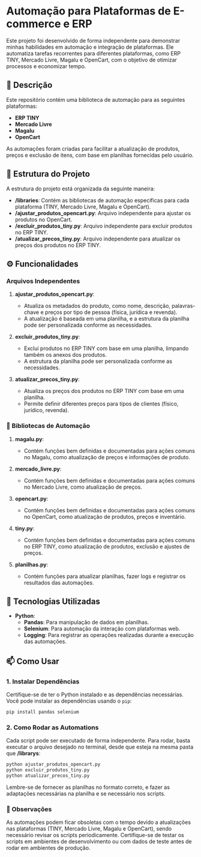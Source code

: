 # Automação para Plataformas de E-commerce e ERP

Este projeto foi desenvolvido de forma independente para demonstrar minhas habilidades em automação e integração de plataformas. Ele automatiza tarefas recorrentes para diferentes plataformas, como ERP TINY, Mercado Livre, Magalu e OpenCart, com o objetivo de otimizar processos e economizar tempo.

## 📝 Descrição

Este repositório contém uma biblioteca de automação para as seguintes plataformas:

- **ERP TINY**
- **Mercado Livre**
- **Magalu**
- **OpenCart**

As automações foram criadas para facilitar a atualização de produtos, preços e exclusão de itens, com base em planilhas fornecidas pelo usuário.

## 🚟 Estrutura do Projeto

A estrutura do projeto está organizada da seguinte maneira:

- **/libraries**: Contém as bibliotecas de automação específicas para cada plataforma (TINY, Mercado Livre, Magalu e OpenCart).
- **/ajustar_produtos_opencart.py**: Arquivo independente para ajustar os produtos no OpenCart.
- **/excluir_produtos_tiny.py**: Arquivo independente para excluir produtos no ERP TINY.
- **/atualizar_precos_tiny.py**: Arquivo independente para atualizar os preços dos produtos no ERP TINY.

## ⚙️ Funcionalidades

### Arquivos Independentes

1. **ajustar_produtos_opencart.py**: 
   - Atualiza os metadados do produto, como nome, descrição, palavras-chave e preços por tipo de pessoa (física, jurídica e revenda).
   - A atualização é baseada em uma planilha, e a estrutura da planilha pode ser personalizada conforme as necessidades.
   
2. **excluir_produtos_tiny.py**: 
   - Exclui produtos no ERP TINY com base em uma planilha, limpando também os anexos dos produtos.
   - A estrutura da planilha pode ser personalizada conforme as necessidades.
   
3. **atualizar_precos_tiny.py**: 
   - Atualiza os preços dos produtos no ERP TINY com base em uma planilha.
   - Permite definir diferentes preços para tipos de clientes (físico, jurídico, revenda).

### 📔 Bibliotecas de Automação

1. **magalu.py**: 
   - Contém funções bem definidas e documentadas para ações comuns no Magalu, como atualização de preços e informações de produto.
   
2. **mercado_livre.py**: 
   - Contém funções bem definidas e documentadas para ações comuns no Mercado Livre, como atualização de preços.
   
3. **opencart.py**: 
   - Contém funções bem definidas e documentadas para ações comuns no OpenCart, como atualização de produtos, preços e inventário.
   
4. **tiny.py**: 
   - Contém funções bem definidas e documentadas para ações comuns no ERP TINY, como atualização de produtos, exclusão e ajustes de preços.
   
5. **planilhas.py**: 
   - Contém funções para atualizar planilhas, fazer logs e registrar os resultados das automações.

## 🤖 Tecnologias Utilizadas

- **Python**:
  - **Pandas**: Para manipulação de dados em planilhas.
  - **Selenium**: Para automação da interação com plataformas web.
  - **Logging**: Para registrar as operações realizadas durante a execução das automações.

## 📫 Como Usar

### 1. Instalar Dependências

Certifique-se de ter o Python instalado e as dependências necessárias. Você pode instalar as dependências usando o `pip`:

```bash
pip install pandas selenium
```

### 2. Como Rodar as Automations
Cada script pode ser executado de forma independente. Para rodar, basta executar o arquivo desejado no terminal, desde que esteja na mesma pasta que **/librarys**:
```bash
python ajustar_produtos_opencart.py
python excluir_produtos_tiny.py
python atualizar_precos_tiny.py
```
Lembre-se de fornecer as planilhas no formato correto, e fazer as adaptações necessárias na planilha e se necessário nos scripts.

### 🧿 Observações
As automações podem ficar obsoletas com o tempo devido a atualizações nas plataformas (TINY, Mercado Livre, Magalu e OpenCart), sendo necessário revisar os scripts periodicamente.
Certifique-se de testar os scripts em ambientes de desenvolvimento ou com dados de teste antes de rodar em ambientes de produção.
